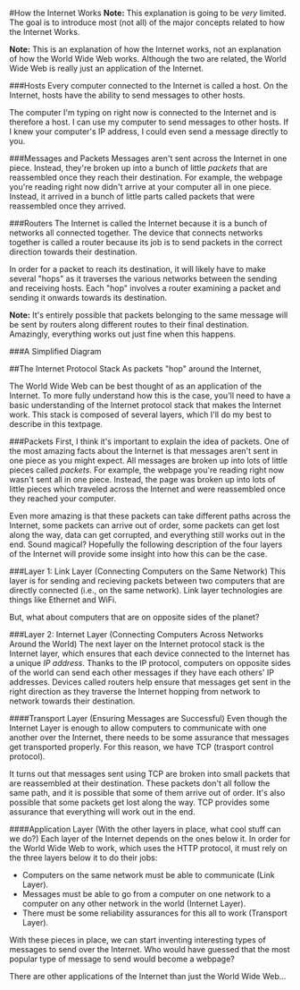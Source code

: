#How the Internet Works
**Note:** This explanation is going to be *very* limited. The goal is to introduce most (not all) of the major concepts related to how the Internet Works.

**Note:** This is an explanation of how the Internet works, not an explanation of how the World Wide Web works. Although the two are related, the World Wide Web is really just an application of the Internet.

###Hosts
Every computer connected to the Internet is called a host. On the Internet, hosts have the ability to send messages to other hosts.

The computer I'm typing on right now is connected to the Internet and is therefore a host. I can use my computer to send messages to other hosts. If I knew your computer's IP address, I could even send a message directly to you.

###Messages and Packets
Messages aren't sent across the Internet in one piece. Instead, they're broken up into a bunch of little *packets* that are reassembled once they reach their destination. For example, the webpage you're reading right now didn't arrive at your computer all in one piece. Instead, it arrived in a bunch of little parts called packets that were reassembled once they arrived.

###Routers
The Internet is called the Internet because it is a bunch of networks all connected together. The device that connects networks together is called a router because its job is to send packets in the correct direction towards their destination.

In order for a packet to reach its destination, it will likely have to make several "hops" as it traverses the various networks between the sending and receiving hosts. Each "hop" involves a router examining a packet and sending it onwards towards its destination.

**Note:** It's entirely possible that packets belonging to the same message will be sent by routers along different routes to their final destination. Amazingly, everything works out just fine when this happens.

###A Simplified Diagram


##The Internet Protocol Stack
As packets "hop" around the Internet, 










The World Wide Web can be best thought of as an application of the Internet. To more fully understand how this is the case, you'll need to have a basic understanding of the Internet protocol stack that makes the Internet work. This stack is composed of several layers, which I'll do my best to describe in this textpage.

###Packets
First, I think it's important to explain the idea of packets. One of the most amazing facts about the Internet is that messages aren't sent in one piece as you might expect. All messages are broken up into lots of little pieces called *packets*. For example, the webpage you're reading right now wasn't sent all in one piece. Instead, the page was broken up into lots of little pieces which traveled across the Internet and were reassembled once they reached your computer.

Even more amazing is that these packets can take different paths across the Internet, some packets can arrive out of order, some packets can get lost along the way, data can get corrupted, and everything still works out in the end. Sound magical? Hopefully the following description of the four layers of the Internet will provide some insight into how this can be the case.

###Layer 1: Link Layer (Connecting Computers on the Same Network)
This layer is for sending and recieving packets between two computers that are directly connected (i.e., on the same network). Link layer technologies are things like Ethernet and WiFi.

But, what about computers that are on opposite sides of the planet?

###Layer 2: Internet Layer (Connecting Computers Across Networks Around the World)
The next layer on the Internet protocol stack is the Internet layer, which ensures that each device connected to the Internet has a unique *IP address*. Thanks to the IP protocol, computers on opposite sides of the world can send each other messages if they have each others' IP addresses. Devices called routers help ensure that messages get sent in the right direction as they traverse the Internet hopping from network to network towards their destination.

####Transport Layer (Ensuring Messages are Successful)
Even though the Internet Layer is enough to allow computers to communicate with one another over the Internet, there needs to be some assurance that messages get transported properly. For this reason, we have TCP (trasport control protocol).

It turns out that messages sent using TCP are broken into small packets that are reassembled at their destination. These packets don't all follow the same path, and it is possible that some of them arrive out of order. It's also possible that some packets get lost along the way. TCP provides some assurance that everything will work out in the end.

####Application Layer (With the other layers in place, what cool stuff can we do?)
Each layer of the Internet depends on the ones below it. In order for the World Wide Web to work, which uses the HTTP protocol, it must rely on the three layers below it to do their jobs:
* Computers on the same network must be able to communicate (Link Layer).
* Messages must be able to go from a computer on one network to a computer on any other network in the world (Internet Layer).
* There must be some reliability assurances for this all to work (Transport Layer).

With these pieces in place, we can start inventing interesting types of messages to send over the Internet. Who would have guessed that the most popular type of message to send would become a webpage?

There are other applications of the Internet than just the World Wide Web...
